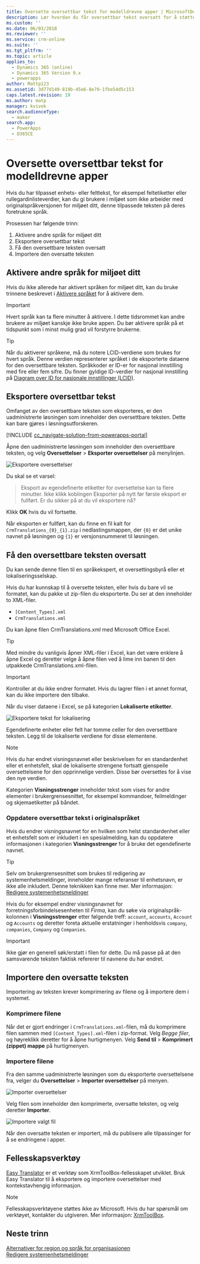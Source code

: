 ```yaml
---
title: Oversette oversettbar tekst for modelldrevne apper | MicrosoftDocs
description: Lær hvordan du får oversettbar tekst oversatt for å støtte flere språk
ms.custom: ''
ms.date: 06/03/2018
ms.reviewer: ''
ms.service: crm-online
ms.suite: ''
ms.tgt_pltfrm: ''
ms.topic: article
applies_to:
  - Dynamics 365 (online)
  - Dynamics 365 Version 9.x
  - powerapps
author: Mattp123
ms.assetid: 3d77d149-819b-45e6-8e70-1fbe54d5c153
caps.latest.revision: 19
ms.author: matp
manager: kvivek
search.audienceType:
  - maker
search.app:
  - PowerApps
  - D365CE
---
```

# <a name="translate-localizable-text-for-model-driven-apps"></a>Oversette oversettbar tekst for modelldrevne apper

Hvis du har tilpasset enhets- eller felttekst, for eksempel feltetiketter eller rullegardinlisteverdier, kan du gi brukere i miljøet som ikke arbeider med originalspråkversjonen for miljøet ditt, denne tilpassede teksten på deres foretrukne språk. 

Prosessen har følgende trinn:
1. Aktivere andre språk for miljøet ditt
2. Eksportere oversettbar tekst
3. Få den oversettbare teksten oversatt
4. Importere den oversatte teksten

## <a name="enable-other-languages-for-your-environment"></a>Aktivere andre språk for miljøet ditt

Hvis du ikke allerede har aktivert språken for miljøet ditt, kan du bruke trinnene beskrevet i [Aktivere språket](https://docs.microsoft.com/dynamics365/customer-engagement/admin/enable-languages) for å aktivere dem.

> [!IMPORTANT]
> Hvert språk kan ta flere minutter å aktivere. I dette tidsrommet kan andre brukere av miljøet kanskje ikke bruke appen. Du bør aktivere språk på et tidspunkt som i minst mulig grad vil forstyrre brukerne.

> [!TIP]
> Når du aktiverer språkene, må du notere LCID-verdiene som brukes for hvert språk. Denne verdien representerer språket i de eksporterte dataene for den oversettbare teksten. Språkkoder er ID-er for nasjonal innstilling med fire eller fem sifre. Du finner gyldige ID-verdier for nasjonal innstilling på [Diagram over ID for nasjonale innstillinger (LCID)](http://go.microsoft.com/fwlink/?LinkId=122128).

## <a name="export-the-localizable-text"></a>Eksportere oversettbar tekst

Omfanget av den oversettbare teksten som eksporteres, er den uadministrerte løsningen som inneholder den oversettbare teksten. Dette kan bare gjøres i løsningsutforskeren.

[!INCLUDE [cc_navigate-solution-from-powerapps-portal](../../includes/cc_navigate-solution-from-powerapps-portal.md)]

Åpne den uadministrerte løsningen som inneholder den oversettbare teksten, og velg **Oversettelser** > **Eksporter oversettelser** på menylinjen. 

![Eksportere oversettelser](media/export-localizable-text.png)

Du skal se et varsel:
> Eksport av egendefinerte etiketter for oversettelse kan ta flere minutter. Ikke klikk koblingen Eksporter på nytt før første eksport er fullført. Er du sikker på at du vil eksportere nå? 

Klikk **OK** hvis du vil fortsette.

Når eksporten er fullført, kan du finne en fil kalt for `CrmTranslations_{0}_{1}.zip` i nedlastingsmappen, der `{0}` er det unike navnet på løsningen og `{1}` er versjonsnummeret til løsningen.

## <a name="get-the-localizable-text-translated"></a>Få den oversettbare teksten oversatt

Du kan sende denne filen til en språkekspert, et oversettingsbyrå eller et lokaliseringsselskap.

Hvis du har kunnskap til å oversette teksten, eller hvis du bare vil se formatet, kan du pakke ut zip-filen du eksporterte. Du ser at den inneholder to XML-filer. 
 - `[Content_Types].xml`
 - `CrmTranslations.xml`

Du kan åpne filen CrmTranslations.xml med Microsoft Office Excel.

> [!TIP]
> Med mindre du vanligvis åpner XML-filer i Excel, kan det være enklere å åpne Excel og deretter velge å åpne filen ved å lime inn banen til den utpakkede CrmTranslations.xml-filen.

> [!IMPORTANT]
> Kontroller at du ikke endrer formatet. Hvis du lagrer filen i et annet format, kan du ikke importere den tilbake.

Når du viser dataene i Excel, se på kategorien **Lokaliserte etiketter**.

![Eksportere tekst for lokalisering](media/localized-labels-tab-exported-languages.png)

Egendefinerte enheter eller felt har tomme celler for den oversettbare teksten. Legg til de lokaliserte verdiene for disse elementene.

> [!NOTE]
> Hvis du har endret visningsnavnet eller beskrivelsen for en standardenhet eller et enhetsfelt, skal de lokaliserte strengene fortsatt gjenspeile oversettelsene for den opprinnelige verdien. Disse bør oversettes for å vise den nye verdien.

Kategorien **Visningsstrenger** inneholder tekst som vises for andre elementer i brukergrensesnittet, for eksempel kommandoer, feilmeldinger og skjemaetiketter på båndet.

### <a name="updating-localizable-text-in-the-base-language"></a>Oppdatere oversettbar tekst i originalspråket

Hvis du endrer visningsnavnet for en hvilken som helst standardenhet eller et enhetsfelt som er inkludert i en spesialmelding, kan du oppdatere informasjonen i kategorien **Visningsstrenger** for å bruke det egendefinerte navnet.

> [!TIP]
> Selv om brukergrensesnittet som brukes til redigering av systemenhetsmeldinger, inneholder mange referanser til enhetsnavn, er ikke alle inkludert. Denne teknikken kan finne mer. Mer informasjon: [Redigere systemenhetsmeldinger](../common-data-service/edit-system-entity-messages.md)

Hvis du for eksempel endrer visningsnavnet for forretningsforbindelsesenheten til *Firma*, kan du søke via originalspråk-kolonnen i **Visningsstrenger** etter følgende treff: `account`, `accounts`, `Account` og `Accounts` og deretter foreta aktuelle erstatninger i henholdsvis `company`, `companies`, `Company` og `Companies`.

> [!IMPORTANT]
> Ikke gjør en generell søk/erstatt i filen for dette. Du må passe på at den samsvarende teksten faktisk refererer til navnene du har endret.


## <a name="import-the-localized-text"></a>Importere den oversatte teksten
Importering av teksten krever komprimering av filene og å importere dem i systemet.

### <a name="compress-the-files"></a>Komprimere filene

Når det er gjort endringer i `CrmTranslations.xml`-filen, må du komprimere filen sammen med `[Content_Types].xml`-filen i zip-format. Velg *Begge filer*, og høyreklikk deretter for å åpne hurtigmenyen. Velg **Send til** > **Komprimert (zippet) mappe** på hurtigmenyen.

### <a name="import-the-files"></a>Importere filene

Fra den samme uadministrerte løsningen som du eksporterte oversettelsene fra, velger du **Oversettelser** > **Importer oversettelser** på menyen. 

![Importer oversettelser](media/import-translations.png)

Velg filen som inneholder den komprimerte, oversatte teksten, og velg deretter **Importer**.

![Importere valgt fil](media/import-translated-text-dialog.png)

Når den oversatte teksten er importert, må du publisere alle tilpassinger for å se endringene i apper.

## <a name="community-tools"></a>Fellesskapsverktøy

[Easy Translator](https://www.xrmtoolbox.com/plugins/MsCrmTools.Translator/) er et verktøy som XrmToolBox-fellesskapet utviklet. Bruk Easy Translator til å eksportere og importere oversettelser med kontekstavhengig informasjon. 

> [!NOTE]
> Fellesskapsverktøyene støttes ikke av Microsoft.
> Hvis du har spørsmål om verktøyet, kontakter du utgiveren. Mer informasjon: [XrmToolBox](https://www.xrmtoolbox.com).


## <a name="next-steps"></a>Neste trinn
[Alternativer for region og språk for organisasjonen](https://docs.microsoft.com/dynamics365/customer-engagement/admin/enable-languages)<br />
[Redigere systemenhetsmeldinger](../common-data-service/edit-system-entity-messages.md)

